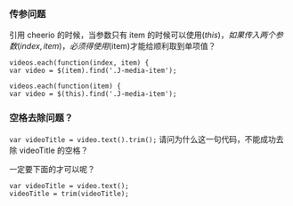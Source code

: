 ### 传参问题

引用 cheerio 的时候，当参数只有 item 的时候可以使用$(this)，
如果传入两个参数(index, item)，必须得使用$(item)才能给顺利取到单项值？

```
videos.each(function(index, item) {
var video = $(item).find('.J-media-item');
```

```
videos.each(function(item) {
var video = $(this).find('.J-media-item');
```

### 空格去除问题？

`var videoTitle = video.text().trim();`
请问为什么这一句代码，不能成功去除 videoTitle 的空格？

一定要下面的才可以呢？

```
var videoTitle = video.text();
videoTitle = trim(videoTitle);
```
